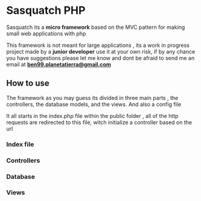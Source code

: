 # Sasquatch PHP

Sasquatch its a **micro framework** based on the MVC 
pattern for making small web applications with
php 

This framework is not meant for large applications
, its a work in progress
project made by a **junior developer** use it at your
own risk, if by any chance you have suggestions please
let me know and dont be afraid to send me an email at 
**ben99.planetatierra@gmail.com**

## How to use 
The framework as you may guess its divided in three main parts
, the controllers, the database models, and the views. 
And also a config file 

It all starts in the index.php file within the public folder 
, all of the http requests are redirected to this file, witch initialize a controller
based on the url 

### Index file 

### Controllers

### Database

### Views

